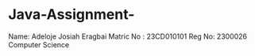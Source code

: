 # Java-Assignment-
Name: Adeloje Josiah Eragbai 
Matric No : 23CD010101
Reg No: 2300026
Computer Science 
